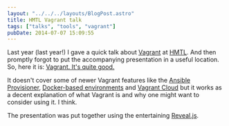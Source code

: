 ```yaml
---
layout: "../../../layouts/BlogPost.astro"
title: HMTL Vagrant talk
tags: ["talks", "tools", "vagrant"]
pubDate: 2014-07-07 15:09:55
---
```


Last year (last year!) I gave a quick talk about [Vagrant](https://www.vagrantup.com/) at [HMTL](https://www.flickr.com/photos/ohskylab/8841052813/). And then promptly forgot to put the accompanying presentation in a useful location. So, here it is: [Vagrant. It's quite good.](http://anglepoised.github.io/hmtl-vagrant-talk/)

It doesn't cover some of newer Vagrant features like the [Ansible Provisioner](https://docs.vagrantup.com/v2/provisioning/ansible.html), [Docker-based environments](https://www.vagrantup.com/blog/feature-preview-vagrant-1-6-docker-dev-environments.html) and [Vagrant Cloud](https://vagrantcloud.com/) but it works as a decent explanation of what Vagrant is and why one might want to consider using it. I think.

The presentation was put together using the entertaining [Reveal.js](https://revealjs.com/).
